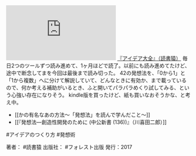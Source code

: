 [![](https://gyazo.com/ea1250cfa4c4169d00561249c90ae443.img)](http://amzn.to/38vKhBr)
[『アイデア大全』（読書猿）](https://amzn.to/38vKhBr)
毎日2つのツールずつ読み進めて、1ヶ月ほどで読了。以前にも読み進めてたけど、途中で断念してまを今回は最後まで読み切った。
42の発想法を、「0から1」と「1から複数」へに分けて解説していて、どんなときに有効か、まで載っているので、何か考える補助がいるとき、ふと開いてパラパラめくり試してみる、という心強い存在になりそう。
kindle版を買ったけど、紙も買いなおそうかな、と考え中。

- [[かの有名なあの方法〜「発想法」を読んで学んだこと〜]]
- [[『発想法―創造性開発のために (中公新書 (136))』（川喜田二郎）]]

#アイデアのつくり方 #発想術 

著者： #読書猿
出版社： #フォレスト出版
発行：2017